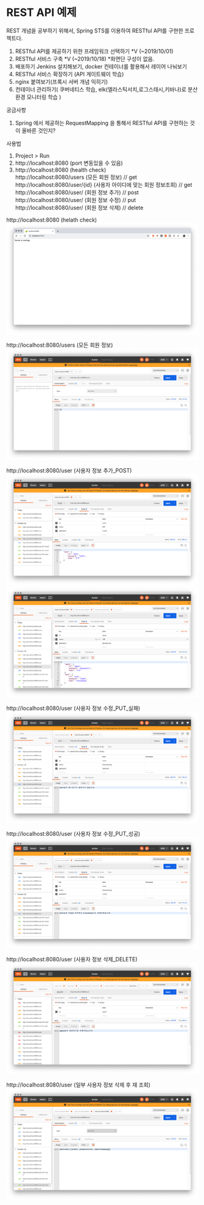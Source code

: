# REST API 예제

REST 개념을 공부하기 위해서, Spring STS를 이용하여 RESTful API를 구현한 프로젝트다.


1. RESTful API를 제공하기 위한 프레임워크 선택하기 *V (~2019/10/01)
2. RESTful 서비스 구축 *V (~2019/10/18) *화면단 구성이 없음.
3. 배포하기 Jenkins 설치해보기, docker 컨테이너를 활용해서 레이어 나눠보기
4. RESTful 서비스 확장하기 (API 게이트웨이 학습)
5. nginx 붙여보기(프록시 서버 개념 익히기)
6. 컨테이너 관리하기( 쿠버네티스 학습, elk(엘라스틱서치,로그스태시,키바나)로 분산 환경 모니터링 학습 )


궁금사항
1. Spring 에서 제공하는 RequestMapping 을 통해서 RESTful API를 구현하는 것이 올바른 것인지?


사용법
1. Project > Run
2. http://localhost:8080 (port 변동있을 수 있음)
3. http://localhost:8080 (health check)  
   http://localhost:8080/users (모든 회원 정보) // get  
   http://localhost:8080/user/{id} (사용자 아이디에 맞는 회원 정보조회) // get  
   http://localhost:8080/user/ (회원 정보 추가) // post  
   http://localhost:8080/user/ (회원 정보 수정) // put  
   http://localhost:8080/user/ (회원 정보 삭제) // delete

http://localhost:8080 (helath check)
![main](./screenshot/0.main.png)   

http://localhost:8080/users (모든 회원 정보)
![1.users](./screenshot/1.users.png)

http://localhost:8080/user (사용자 정보 추가_POST)
![2.add_user(mark)](./screenshot/2.add_user(mark).png)
![3.add_user(apple)](./screenshot/3.add_user(apple).png)

http://localhost:8080/user (사용자 정보 수정_PUT_실패)
![4.put_user(mark))_failed](./screenshot/4.put_user(mark)_failed.png)

http://localhost:8080/user (사용자 정보 수정_PUT_성공)
![5.put_user(mark)_success](./screenshot/5.put_user(mark)_success.png)

http://localhost:8080/user (사용자 정보 삭제_DELETE)
![6.delete_user(apple)](./screenshot/6.delete_user(apple).png)

http://localhost:8080/user (일부 사용자 정보 삭제 후 재 조회)
![7.users_after_delete](./screenshot/7.users_after_delete.png)
